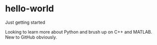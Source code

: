 # hello-world
Just getting started

Looking to learn more about Python and brush up on C++ and MATLAB. 
New to GitHub obviously.
